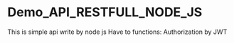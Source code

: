 # Demo_API_RESTFULL_NODE_JS
This is simple api write by node js
Have to functions:
  Authorization by JWT
  
